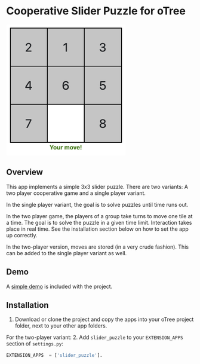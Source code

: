 # Cooperative Slider Puzzle for oTree

![Image of the puzzle](puzzle.png)

## Overview
This app implements a simple 3x3 slider puzzle. There are two variants: A two player cooperative game and a single player variant. 

 In the single player variant, the goal is to solve puzzles until time runs out.
 
 In the two player game, the players of a group take turns to move one tile at a time. The goal is to solve the puzzle in a given time limit. Interaction takes place in real time. See the installation section below on how to set the app up correctly.

In the two-player version, moves are stored (in a very crude fashion). This can be added to the single player variant as well.

## Demo
A [simple demo](https://otree-slider-puzzle.herokuapp.com) is included with the project.

## Installation
1. Download or clone the project and copy the apps into your oTree project folder, next to your other app folders. 

For the two-player variant:
2. Add ``slider_puzzle`` to your ``EXTENSION_APPS`` section of ``settings.py``:
```python
EXTENSION_APPS  = ['slider_puzzle'].
```